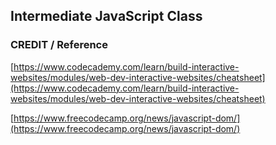 ## Intermediate JavaScript Class


### CREDIT / Reference

[https://www.codecademy.com/learn/build-interactive-websites/modules/web-dev-interactive-websites/cheatsheet](https://www.codecademy.com/learn/build-interactive-websites/modules/web-dev-interactive-websites/cheatsheet)

[https://www.freecodecamp.org/news/javascript-dom/](https://www.freecodecamp.org/news/javascript-dom/)